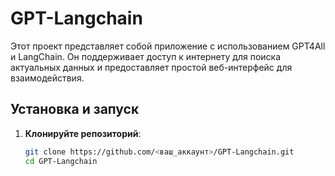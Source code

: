 # GPT-Langchain

Этот проект представляет собой приложение с использованием GPT4All и LangChain. Он поддерживает доступ к интернету для поиска актуальных данных и предоставляет простой веб-интерфейс для взаимодействия.

## Установка и запуск

1. **Клонируйте репозиторий**:
   ```bash
   git clone https://github.com/<ваш_аккаунт>/GPT-Langchain.git
   cd GPT-Langchain
